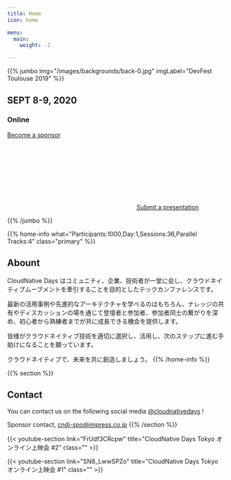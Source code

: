```yaml
---
title: Home
icon: home

menu:
  main:
    weight: -1

---
```



{{% jumbo img="/images/backgrounds/back-0.jpg" imgLabel="DevFest Toulouse 2019" %}}

## SEPT 8-9, 2020
### Online

<a class="btn primary btn-lg" style="margin-top: 1em;" href="" target="_blank">Become a sponsor</a>

<a class="btn primary btn-lg" href="https://conference-hall.io/public/event/HJRThubF4uYPkb7jSUxi">
    <svg class="icon icon-cfp"><use xlink:href="#cfp"></use></svg>Submit a presentation
</a>

{{% /jumbo %}}

{{% home-info what="Participants:1000,Day:1,Sessions:36,Parallel Tracks:4" class="primary" %}}

## Abount

CloudNative Days はコミュニティ、企業、技術者が一堂に会し、クラウドネイティブムーブメントを牽引することを目的としたテックカンファレンスです。

最新の活用事例や先進的なアーキテクチャを学べるのはもちろん、ナレッジの共有やディスカッションの場を通じて登壇者と参加者、参加者同士の繋がりを深め、初心者から熟練者までが共に成長できる機会を提供します。

皆様がクラウドネイティブ技術を適切に選択し、活用し、次のステップに進む手助けになることを願っています。

クラウドネイティブで、未来を共に創造しましょう。
{{% /home-info %}}

{{% section %}}
## Contact

You can contact us on the following social media [@cloudnativedays](https://twitter.com/cloudnativedays) !

Sponsor contact, cndj-spo@impress.co.jp
{{% /section %}}


{{< youtube-section link="FrUdf3CRcpw" title="CloudNative Days Tokyo オンライン上映会 #2" class="" >}}

{{< youtube-section link="SN8_LwwSPZo" title="CloudNative Days Tokyo オンライン上映会 #1" class="" >}}

